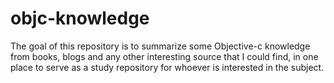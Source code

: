 # objc-knowledge
The goal of this repository is to summarize some Objective-c knowledge from books, blogs and any other interesting source that I could find, in one place to serve as a study repository for whoever is interested in the subject.
